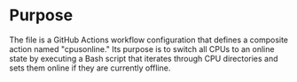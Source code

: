 # Purpose
The file is a GitHub Actions workflow configuration that defines a composite action named "cpusonline." Its purpose is to switch all CPUs to an online state by executing a Bash script that iterates through CPU directories and sets them online if they are currently offline.
